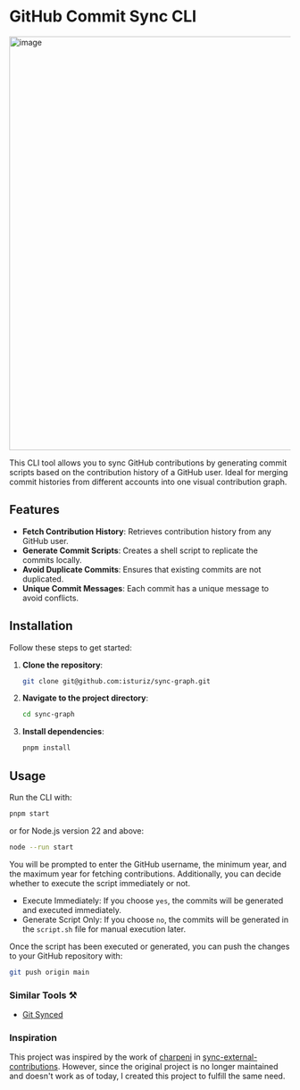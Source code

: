 # GitHub Commit Sync CLI

<img width="741" alt="image" src="https://github.com/isturiz/sync-graph/assets/57846457/bc20e910-8dff-4c92-a69a-344e19f8bb00">

This CLI tool allows you to sync GitHub contributions by generating commit scripts based on the contribution history of a GitHub user. Ideal for merging commit histories from different accounts into one visual contribution graph.

## Features

- **Fetch Contribution History**: Retrieves contribution history from any GitHub user.
- **Generate Commit Scripts**: Creates a shell script to replicate the commits locally.
- **Avoid Duplicate Commits**: Ensures that existing commits are not duplicated.
- **Unique Commit Messages**: Each commit has a unique message to avoid conflicts.

## Installation

Follow these steps to get started:

1. **Clone the repository**:
    ```sh
    git clone git@github.com:isturiz/sync-graph.git
    ```

2. **Navigate to the project directory**:
    ```sh
    cd sync-graph
    ```

3. **Install dependencies**:
    ```sh
    pnpm install
    ```

## Usage

Run the CLI with:

```sh
pnpm start
```
or for Node.js version 22 and above:

```sh
node --run start 
```
You will be prompted to enter the GitHub username, the minimum year, and the maximum year for fetching contributions. Additionally, you can decide whether to execute the script immediately or not.

- Execute Immediately: If you choose `yes`, the commits will be generated and executed immediately.
- Generate Script Only: If you choose `no`, the commits will be generated in the `script.sh` file for manual execution later.

Once the script has been executed or generated, you can push the changes to your GitHub repository with:

```sh
git push origin main
```

### Similar Tools ⚒️
- [Git Synced](https://github.com/apappas1129/git-synced)

### Inspiration

This project was inspired by the work of [charpeni](https://github.com/charpeni) in [sync-external-contributions](https://github.com/charpeni/sync-external-contributions). However, since the original project is no longer maintained and doesn't work as of today, I created this project to fulfill the same need.
